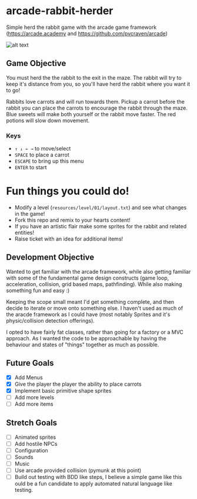 # arcade-rabbit-herder
Simple herd the rabbit game with the arcade game framework (https://arcade.academy and https://github.com/pvcraven/arcade)

![alt text](https://raw.githubusercontent.com/ryancollingwood/arcade-rabbit-herder/master/resources/static/preview.gif "Rabbit Herder Preview")

## Game Objective

You must herd the the rabbit to the exit in the maze. 
The rabbit will try to keep it's distance from you, so you'll have herd the rabbit where you want it to go!

Rabbits love carrots and will run towards them.
Pickup a carrot before the rabbit you can place the carrots to encourage the rabbit through the maze.
Blue sweets will make both yourself or the rabbit move faster. The red potions will slow down movement.

### Keys
- `↑ ↓ ← →` to move/select
- `SPACE` to place a carrot
- `ESCAPE` to bring up this menu
- `ENTER` to start

# Fun things you could do!
- Modify a level (`resources/level/01/layout.txt`) and see what changes in the game!
- Fork this repo and remix to your hearts content!
- If you have an artistic flair make some sprites for the rabbit and related entities!
- Raise ticket with an idea for additional items!

## Development Objective

Wanted to get familiar with the arcade framework, while also getting familiar with some of the fundamental game design constructs (game loop, acceleration, collision, grid based maps, pathfinding).
While also making something fun and easy :)

Keeping the scope small meant I'd get something complete, and then decide to iterate or move onto something else. I haven't used as much of the aracde framework as I could have (most notably Sprites and it's physic/collision detection offerings).

I opted to have fairly fat classes, rather than going for a factory or a MVC approach. As I wanted the code to be approachable by having the behaviour and states of "things" together as much as possible.

## Future Goals
- [X] Add Menus
- [X] Give the player the player the ability to place carrots
- [X] Implement basic primitive shape sprites
- [ ] Add more levels
- [ ] Add more items

## Stretch Goals
- [ ] Animated sprites 
- [ ] Add hostile NPCs
- [ ] Configuration
- [ ] Sounds
- [ ] Music
- [ ] Use arcade provided collision (pymunk at this point)
- [ ] Build out testing with BDD like steps, I believe a simple game like this ould be a fun candidate to apply automated natural language like testing.
